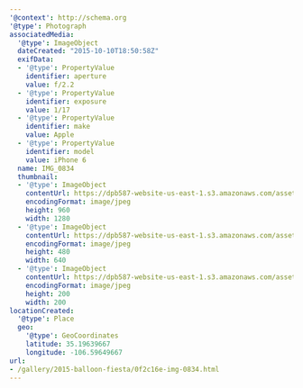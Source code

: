 ```yaml
---
'@context': http://schema.org
'@type': Photograph
associatedMedia:
  '@type': ImageObject
  dateCreated: "2015-10-10T18:50:58Z"
  exifData:
  - '@type': PropertyValue
    identifier: aperture
    value: f/2.2
  - '@type': PropertyValue
    identifier: exposure
    value: 1/17
  - '@type': PropertyValue
    identifier: make
    value: Apple
  - '@type': PropertyValue
    identifier: model
    value: iPhone 6
  name: IMG_0834
  thumbnail:
  - '@type': ImageObject
    contentUrl: https://dpb587-website-us-east-1.s3.amazonaws.com/asset/gallery/2015-balloon-fiesta/0f2c16e-img-0834~1280.jpg
    encodingFormat: image/jpeg
    height: 960
    width: 1280
  - '@type': ImageObject
    contentUrl: https://dpb587-website-us-east-1.s3.amazonaws.com/asset/gallery/2015-balloon-fiesta/0f2c16e-img-0834~640w.jpg
    encodingFormat: image/jpeg
    height: 480
    width: 640
  - '@type': ImageObject
    contentUrl: https://dpb587-website-us-east-1.s3.amazonaws.com/asset/gallery/2015-balloon-fiesta/0f2c16e-img-0834~200x200.jpg
    encodingFormat: image/jpeg
    height: 200
    width: 200
locationCreated:
  '@type': Place
  geo:
    '@type': GeoCoordinates
    latitude: 35.19639667
    longitude: -106.59649667
url:
- /gallery/2015-balloon-fiesta/0f2c16e-img-0834.html
---
```

